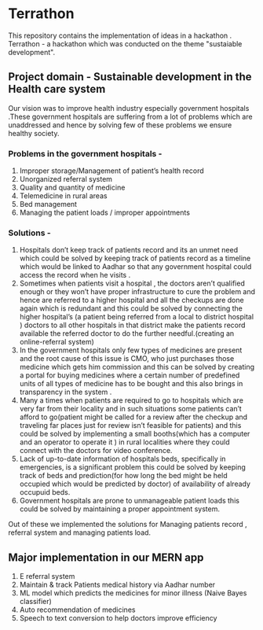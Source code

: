 # Terrathon
This repository contains the implementation of ideas in a hackathon .
Terrathon - a hackathon which was conducted on the theme "sustaiable development".

## Project domain - Sustainable development in the Health care system 

Our vision was to improve health industry especially government hospitals .These government hospitals  are suffering from a  lot of problems which are  unaddressed and hence by solving few of these problems we ensure healthy society.
### Problems in the government hospitals - 
1. Improper storage/Management of patient’s health record
2. Unorganized referral system 
3. Quality and quantity of medicine 
4. Telemedicine in rural areas
5. Bed management 
6. Managing the patient loads / improper appointments  

### Solutions -

1.  Hospitals don’t keep track of patients record and its an unmet need which could be solved by keeping track of patients record as a timeline which would be linked to  Aadhar so that any government hospital could access the record when he visits .
2. Sometimes when  patients visit a hospital , the doctors aren’t qualified enough or they won’t have proper infrastructure to cure the problem and hence are referred to a higher hospital and all the checkups are done again which is redundant and this could be solved by connecting the higher hospital’s (a patient being referred from a local to district hospital ) doctors to all other  hospitals in that district make the patients record available the referred doctor to do the further needful.(creating an online-referral system)
3. In the government hospitals only few types of medicines are present and the root cause of this issue is CMO, who just purchases those medicine which gets him commission and this can be solved by creating a portal for buying medicines  where a certain number of predefined units of all types of medicine has to be bought and this also brings in transparency in the system .
4. Many a times when patients are required to go to hospitals which are very far from their locality and in such situations some patients can’t afford to go(patient might be called for a review after the checkup and traveling far places just for review isn’t feasible for patients) and this could be solved by implementing a small booths(which has a computer and an operator to operate it ) in rural localities where they could connect with the doctors for video conference.
5. Lack of up-to-date information of hospitals beds, specifically in emergencies, is a significant problem this could be solved by keeping track of beds and prediction(for how long the bed might be held occupied which would be predicted by doctor) of availability of already occupuid beds.
6. Government hospitals are prone to unmanageable patient loads this could be solved by maintaining a proper appointment system.



Out of these we implemented the solutions for Managing patients record , referral system and managing patients load.

## Major implementation in our MERN app 
1. E referral system
2. Maintain & track Patients medical history via Aadhar number
3. ML model which predicts the medicines for minor illness (Naive Bayes classifier)
4. Auto recommendation of medicines 
5. Speech to text conversion to help doctors improve efficiency 



